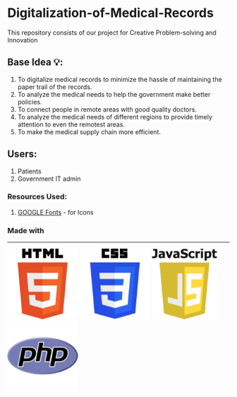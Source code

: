 # Digitalization-of-Medical-Records
This repository consists of our project for Creative Problem-solving and Innovation

## Base Idea 💡:
1. To digitalize medical records to minimize the hassle of maintaining the paper trail of the records.
2. To analyze the medical needs to help the government make better policies.
3. To connect people in remote areas with good quality doctors.
4. To analyze the medical needs of different regions to provide timely attention to even the remotest areas.
5. To make the medical supply chain more efficient.

## Users:
1. Patients
2. Government IT admin

### Resources Used:
1. [GOOGLE Fonts](https://fonts.google.com/icons) - for Icons

### Made with
---

![HTML](Images/HTML5.png)
![CSS](Images/CSS.png)
![JS](Images/JavaScript.png)
![PHP](Images/php.png)

<br>
